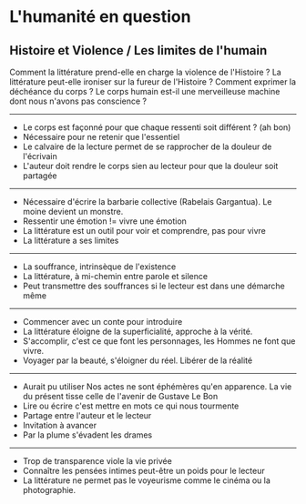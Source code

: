 
# L'humanité en question
## Histoire et Violence / Les limites de l'humain

Comment la littérature prend-elle en charge la violence de l'Histoire ?
La littérature peut-elle ironiser sur la fureur de l'Histoire ?
Comment exprimer la déchéance du corps ?
Le corps humain est-il une merveilleuse machine dont nous n'avons pas conscience ?

----
* Le corps est façonné pour que chaque ressenti soit différent ? (ah bon)
* Nécessaire pour ne retenir que l'essentiel
* Le calvaire de la lecture permet de se rapprocher de la douleur de l'écrivain
* L'auteur doit rendre le corps sien au lecteur pour que la douleur soit partagée
----
* Nécessaire d'écrire la barbarie collective (Rabelais Gargantua). Le moine devient un monstre.
* Ressentir une émotion != vivre une émotion
* La littérature est un outil pour voir et comprendre, pas pour vivre
* La littérature a ses limites
----
* La souffrance, intrinsèque de l'existence
* La littérature, à mi-chemin entre parole et silence
* Peut transmettre des souffrances si le lecteur est dans une démarche même
---
* Commencer avec un conte pour introduire
* La littérature éloigne de la superficialité, approche à la vérité. 
* S'accomplir, c'est ce que font les personnages, les Hommes ne font que vivre.
* Voyager par la beauté, s'éloigner du réel. Libérer de la réalité
----
* Aurait pu utiliser Nos actes ne sont éphémères qu'en apparence. La vie du présent tisse celle de l'avenir de Gustave Le Bon
* Lire ou écrire c'est mettre en mots ce qui nous tourmente
* Partage entre l'auteur et le lecteur
* Invitation à avancer
* Par la plume s'évadent les drames
----
* Trop de transparence viole la vie privée
* Connaître les pensées intimes peut-être un poids pour le lecteur
* La littérature ne permet pas le voyeurisme comme le cinéma ou la photographie.

<!--stackedit_data:
eyJoaXN0b3J5IjpbMjkxMjMxNDFdfQ==
-->